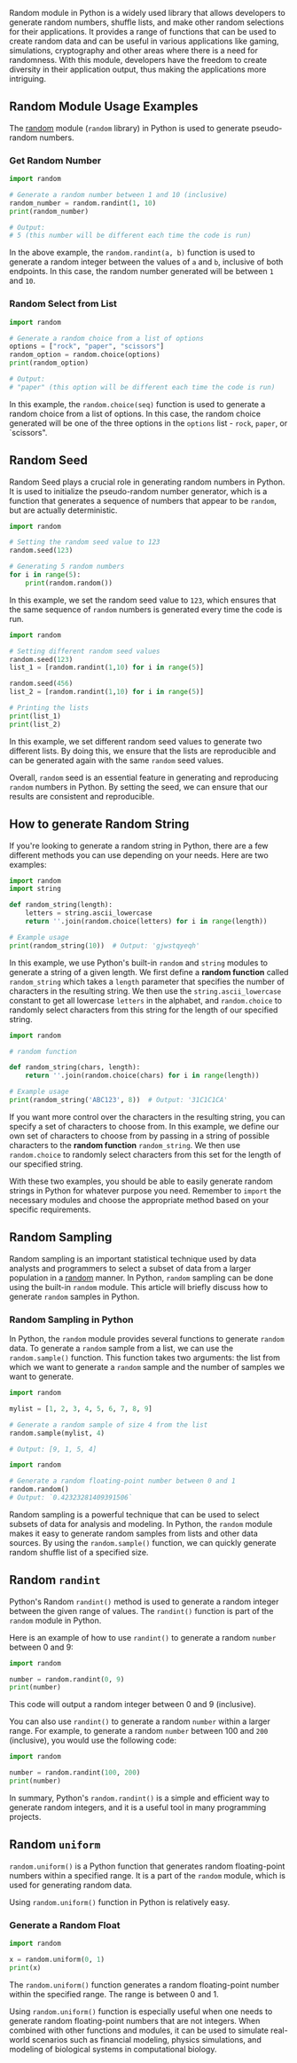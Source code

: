 Random module in Python is a widely used library that allows developers to generate random numbers, shuffle lists, and make other random selections for their applications. It provides a range of functions that can be used to create random data and can be useful in various applications like gaming, simulations, cryptography and other areas where there is a need for randomness. With this module, developers have the freedom to create diversity in their application output, thus making the applications more intriguing.

## Random Module Usage Examples  

The [random](https://docs.python.org/3/library/random.html) module (`random` library) in Python is used to generate pseudo-random numbers. 

### Get Random Number

```python
import random

# Generate a random number between 1 and 10 (inclusive)
random_number = random.randint(1, 10)
print(random_number)

# Output:
# 5 (this number will be different each time the code is run)
```

In the above example, the `random.randint(a, b)` function is used to generate a random integer between the values of `a` and `b`, inclusive of both endpoints. In this case, the random number generated will be between `1` and `10`.

### Random Select from List

```python
import random

# Generate a random choice from a list of options
options = ["rock", "paper", "scissors"]
random_option = random.choice(options)
print(random_option)

# Output:
# "paper" (this option will be different each time the code is run)
```

In this example, the `random.choice(seq)` function is used to generate a random choice from a list of options. In this case, the random choice generated will be one of the three options in the `options` list - `rock`, `paper`, or `scissors".  

 ## Random Seed  

Random Seed plays a crucial role in generating random numbers in Python. It is used to initialize the pseudo-random number generator, which is a function that generates a sequence of numbers that appear to be `random`, but are actually deterministic. 

```python
import random

# Setting the random seed value to 123
random.seed(123)

# Generating 5 random numbers
for i in range(5):
    print(random.random())
```

In this example, we set the random seed value to `123`, which ensures that the same sequence of `random` numbers is generated every time the code is run.

```python
import random

# Setting different random seed values
random.seed(123)
list_1 = [random.randint(1,10) for i in range(5)]

random.seed(456)
list_2 = [random.randint(1,10) for i in range(5)]

# Printing the lists
print(list_1)
print(list_2)
```

In this example, we set different random seed values to generate two different lists. By doing this, we ensure that the lists are reproducible and can be generated again with the same `random` seed values. 

Overall, `random` seed is an essential feature in generating and reproducing `random` numbers in Python. By setting the seed, we can ensure that our results are consistent and reproducible.  
  
## How to generate Random String  

If you're looking to generate a random string in Python, there are a few different methods you can use depending on your needs. Here are two examples:

```python
import random
import string

def random_string(length):
    letters = string.ascii_lowercase
    return ''.join(random.choice(letters) for i in range(length))

# Example usage
print(random_string(10))  # Output: 'gjwstqyeqh'
```

In this example, we use Python's built-in `random` and `string` modules to generate a string of a given length. We first define a  **random function** called `random_string` which takes a `length` parameter that specifies the number of characters in the resulting string. We then use the `string.ascii_lowercase` constant to get all lowercase `letters` in the alphabet, and `random.choice` to randomly select characters from this string for the length of our specified string.

```python
import random

# random function

def random_string(chars, length):
    return ''.join(random.choice(chars) for i in range(length))

# Example usage
print(random_string('ABC123', 8))  # Output: '31C1C1CA'
```

If you want more control over the characters in the resulting string, you can specify a set of characters to choose from. In this example, we define our own set of characters to choose from by passing in a string of possible characters to the **random function** `random_string`. We then use `random.choice` to randomly select characters from this set for the length of our specified string.

With these two examples, you should be able to easily generate random strings in Python for whatever purpose you need. Remember to `import` the necessary modules and choose the appropriate method based on your specific requirements.  
  
## Random Sampling  

Random sampling is an important statistical technique used by data analysts and programmers to select a subset of data from a larger population in a [random](https://docs.python.org/3/library/random.html) manner. In Python, `random` sampling can be done using the built-in `random` module. This article will briefly discuss how to generate `random` samples in Python.

### Random Sampling in Python

In Python, the `random` module provides several functions to generate `random` data. To generate a `random` sample from a list, we can use the `random.sample()` function. This function takes two arguments: the list from which we want to generate a `random` sample and the number of samples we want to generate.

```python
import random

mylist = [1, 2, 3, 4, 5, 6, 7, 8, 9]

# Generate a random sample of size 4 from the list
random.sample(mylist, 4)

# Output: [9, 1, 5, 4]
```

```python
import random

# Generate a random floating-point number between 0 and 1
random.random()
# Output: `0.42323281409391506`
```

Random sampling is a powerful technique that can be used to select subsets of data for analysis and modeling. In Python, the `random` module makes it easy to generate random samples from lists and other data sources. By using the `random.sample()` function, we can quickly generate random shuffle list of a specified size.  
  
## Random `randint`  

Python's Random `randint()` method is used to generate a random integer between the given range of values. The `randint()` function is part of the `random` module in Python. 

Here is an example of how to use `randint()` to generate a random `number` between 0 and 9:

```python
import random

number = random.randint(0, 9)
print(number)
```

This code will output a random integer between 0 and 9 (inclusive).

You can also use `randint()` to generate a random `number` within a larger range. For example, to generate a random `number` between 100 and `200` (inclusive), you would use the following code:

```python
import random

number = random.randint(100, 200)
print(number)
```

In summary, Python's `random.randint()` is a simple and efficient way to generate random integers, and it is a useful tool in many programming projects.  
  
## Random `uniform`  

`random.uniform()` is a Python function that generates random floating-point numbers within a specified range. It is a part of the `random` module, which is used for generating random data.

Using `random.uniform()` function in Python is relatively easy. 

### Generate a Random Float 

```python
import random

x = random.uniform(0, 1)
print(x)
```

The `random.uniform()` function generates a random floating-point number within the specified range. The range is between 0 and 1.

Using `random.uniform()` function is especially useful when one needs to generate random floating-point numbers that are not integers. When combined with other functions and modules, it can be used to simulate real-world scenarios such as financial modeling, physics simulations, and modeling of biological systems in computational biology.  
